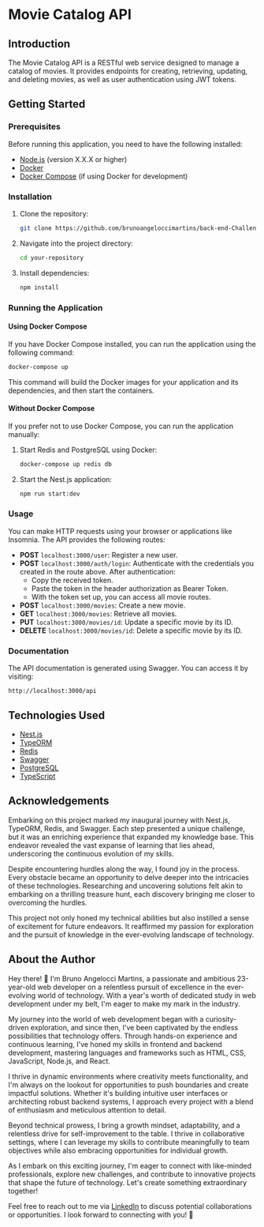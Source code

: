 # Movie Catalog API

## Introduction

The Movie Catalog API is a RESTful web service designed to manage a catalog of movies. It provides endpoints for creating, retrieving, updating, and deleting movies, as well as user authentication using JWT tokens.

## Getting Started

### Prerequisites

Before running this application, you need to have the following installed:

- [Node.js](https://nodejs.org/) (version X.X.X or higher)
- [Docker](https://www.docker.com/)
- [Docker Compose](https://docs.docker.com/compose/install/) (if using Docker for development)

### Installation

1. Clone the repository:

   ```bash
   git clone https://github.com/brunoangeloccimartins/back-end-Challenge.git
   ```

2. Navigate into the project directory:

   ```bash
   cd your-repository
   ```

3. Install dependencies:

   ```bash
   npm install
   ```

### Running the Application

#### Using Docker Compose

If you have Docker Compose installed, you can run the application using the following command:

```bash
docker-compose up
```

This command will build the Docker images for your application and its dependencies, and then start the containers.

#### Without Docker Compose

If you prefer not to use Docker Compose, you can run the application manually:

1. Start Redis and PostgreSQL using Docker:

   ```bash
   docker-compose up redis db
   ```

2. Start the Nest.js application:

   ```bash
   npm run start:dev
   ```

### Usage

You can make HTTP requests using your browser or applications like Insomnia. The API provides the following routes:

- **POST** `localhost:3000/user`: Register a new user.
- **POST** `localhost:3000/auth/login`: Authenticate with the credentials you created in the route above. After authentication:
  - Copy the received token.
  - Paste the token in the header authorization as Bearer Token.
  - With the token set up, you can access all movie routes.
- **POST** `localhost:3000/movies`: Create a new movie.
- **GET** `localhost:3000/movies`: Retrieve all movies.
- **PUT** `localhost:3000/movies/id`: Update a specific movie by its ID.
- **DELETE** `localhost:3000/movies/id`: Delete a specific movie by its ID.


### Documentation

The API documentation is generated using Swagger. You can access it by visiting:

```
http://localhost:3000/api
```

## Technologies Used

- [Nest.js](https://nestjs.com/)
- [TypeORM](https://typeorm.io/)
- [Redis](https://redis.io/)
- [Swagger](https://swagger.io/)
- [PostgreSQL](https://www.postgresql.org/)
- [TypeScript](https://www.typescriptlang.org/)

## Acknowledgements

Embarking on this project marked my inaugural journey with Nest.js, TypeORM, Redis, and Swagger. Each step presented a unique challenge, but it was an enriching experience that expanded my knowledge base. This endeavor revealed the vast expanse of learning that lies ahead, underscoring the continuous evolution of my skills.

Despite encountering hurdles along the way, I found joy in the process. Every obstacle became an opportunity to delve deeper into the intricacies of these technologies. Researching and uncovering solutions felt akin to embarking on a thrilling treasure hunt, each discovery bringing me closer to overcoming the hurdles.

This project not only honed my technical abilities but also instilled a sense of excitement for future endeavors. It reaffirmed my passion for exploration and the pursuit of knowledge in the ever-evolving landscape of technology.



## About the Author

Hey there! 👋 I'm Bruno Angelocci Martins, a passionate and ambitious 23-year-old web developer on a relentless pursuit of excellence in the ever-evolving world of technology. With a year's worth of dedicated study in web development under my belt, I'm eager to make my mark in the industry.

My journey into the world of web development began with a curiosity-driven exploration, and since then, I've been captivated by the endless possibilities that technology offers. Through hands-on experience and continuous learning, I've honed my skills in frontend and backend development, mastering languages and frameworks such as HTML, CSS, JavaScript, Node.js, and React.

I thrive in dynamic environments where creativity meets functionality, and I'm always on the lookout for opportunities to push boundaries and create impactful solutions. Whether it's building intuitive user interfaces or architecting robust backend systems, I approach every project with a blend of enthusiasm and meticulous attention to detail.

Beyond technical prowess, I bring a growth mindset, adaptability, and a relentless drive for self-improvement to the table. I thrive in collaborative settings, where I can leverage my skills to contribute meaningfully to team objectives while also embracing opportunities for individual growth.

As I embark on this exciting journey, I'm eager to connect with like-minded professionals, explore new challenges, and contribute to innovative projects that shape the future of technology. Let's create something extraordinary together!

Feel free to reach out to me via [LinkedIn](https://www.linkedin.com/in/brunomartinsdev/) to discuss potential collaborations or opportunities. I look forward to connecting with you! 🚀

